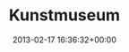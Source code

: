 ---
title:		"Kunstmuseum"
type:		"photos"
mediatype:		"upload"
location:		"Berlin, Germany"
date:		"2013-02-17 16:36:32+00:00"
album:		"experimental"
filename:		"kunst-museum.md"
series:		"architecture"
cl_public_id:		"experimental/kunst-museum"
cl_version:		1497004571
format:		"tiff"
bytes:		6836072
width:		2560
height:		1440
colours:
- "#C4D0D0"
- "#79897F"
- "#B6C2BE"
- "#354035"
- "#3B422E"
- "#7C806E"
- "#2D3A2B"
- "#879B99"
- "#897C6F"
- "#373C30"
- "#263A34"
- "#54766A"
- "#545F43"
exposure_mode:		"Auto"
program:		"Aperture-priority AE"
aperture:		"5.0"
focal_length:		"35.0 mm"
iso:		"800"
shutter_speed:		"1/160"
metering:		"Center-weighted average"
flash:		"Off, Did not fire"
white_balance:		"Custom"
colour_temp:		"3350"
has_crop:		"true"
orientation:		"Horizontal (normal)"
camera_model:		"NIKON D7000"
lens_info:		"35mm f/1.8"
artist:		"Matt Finucane"
x_resolution:		"300"
y_resolution:		"300"
---